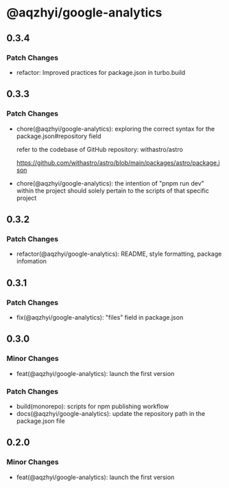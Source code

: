 # @aqzhyi/google-analytics

## 0.3.4

### Patch Changes

- refactor: Improved practices for package.json in turbo.build

## 0.3.3

### Patch Changes

- chore(@aqzhyi/google-analytics): exploring the correct syntax for the package.json#repository field

  refer to the codebase of GitHub repository: withastro/astro

  https://github.com/withastro/astro/blob/main/packages/astro/package.json

- chore(@aqzhyi/google-analytics): the intention of "pnpm run dev" within the project should solely pertain to the scripts of that specific project

## 0.3.2

### Patch Changes

- refactor(@aqzhyi/google-analytics): README, style formatting, package infomation

## 0.3.1

### Patch Changes

- fix(@aqzhyi/google-analytics): "files" field in package.json

## 0.3.0

### Minor Changes

- feat(@aqzhyi/google-analytics): launch the first version

### Patch Changes

- build(monorepo): scripts for npm publishing workflow
- docs(@aqzhyi/google-analytics): update the repository path in the package.json file

## 0.2.0

### Minor Changes

- feat(@aqzhyi/google-analytics): launch the first version
